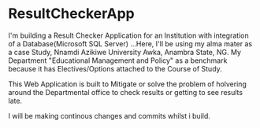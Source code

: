 # ResultCheckerApp

I'm building a Result Checker Application for an Institution with integration of a Database(Microsoft SQL Server)
...Here, I'll be using my alma mater as a case Study, Nnamdi Azikiwe University Awka, Anambra State, NG.
My Department "Educational Management and Policy" as a benchmark because it has Electives/Options attached to the Course of Study.

This Web Application is built to Mitigate or solve the problem of holvering around the Departmental office to check results or getting to see results late. 

I will be making continous changes and commits whilst i build. 

